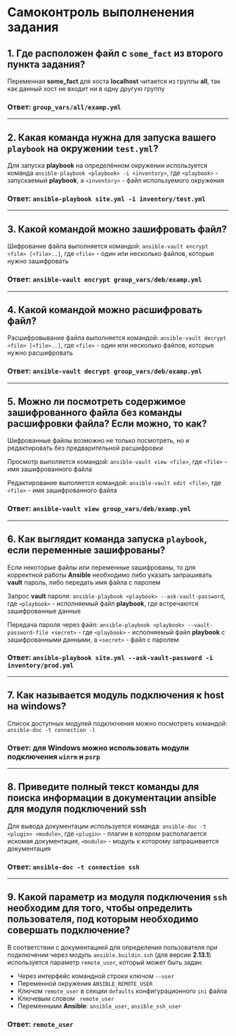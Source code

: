 # Самоконтроль выполненения задания

## 1. Где расположен файл с `some_fact` из второго пункта задания?

Переменная **some_fact** для хоста **localhost** читается из группы **all**, так как данный хост не входит ни в одну другую группу

### **Ответ**: `group_vars/all/examp.yml`

---

## 2. Какая команда нужна для запуска вашего `playbook` на окружении `test.yml`?

Для запуска **playbook** на определённом окружении используется команда `ansible-playbook <playbook> -i <inventory>`, где `<playbook>` - запускаемый **playbook**, а `<inventory>` - файл используемого окружения

### **Ответ**: `ansible-playbook site.yml -i inventory/test.yml`

---

## 3. Какой командой можно зашифровать файл?

Шифрование файла выполняется командой: `ansible-vault encrypt <file> [<file>..]`, где `<file>` - один или несколько файлов, которые нужно зашифровать

### **Ответ**: `ansible-vault encrypt group_vars/deb/examp.yml`

---

## 4. Какой командой можно расшифровать файл?

Расшифровывание файла выполняется командой: `ansible-vault decrypt <file> [<file>..]`, где `<file>` - один или несколько файлов, которые нужно расшифровать

### **Ответ**: `ansible-vault decrypt group_vars/deb/examp.yml`

---

## 5. Можно ли посмотреть содержимое зашифрованного файла без команды расшифровки файла? Если можно, то как?

Шифрованные файлы возможно не только посмотреть, но и редактировать без предварительной расшифровки

Просмотр выполяется командой: `ansible-vault view <file>`, где `<file>` - имя зашифрованного файла

Редактирование выполяется командой: `ansible-vault edit <file>`, где `<file>` - имя зашифрованного файла

### **Ответ**: `ansible-vault view group_vars/deb/examp.yml`

---

## 6. Как выглядит команда запуска `playbook`, если переменные зашифрованы?

Если некоторые файлы или переменные зашифрованы, то для корректной работы **Ansible** необходимо либо указать запрашивать **vault** пароль, либо передать имя файла с паролем

Запрос **vault** пароля: `ansible-playbook <playbook> --ask-vault-password`, где `<playbook>` - исполняемый файл **playbook**, где встречаются зашифрованные данные

Передача пароля через файл: `ansible-playbook <playbook> --vault-password-file <secret>` - где `<playbook>` - исполняемый файл **playbook** с зашифрованными данными, а `<secret>` - файл с паролем

### **Ответ**: `ansible-playbook site.yml --ask-vault-password -i inventory/prod.yml`

---

## 7. Как называется модуль подключения к host на windows?

Список доступных модулей подключения можно посмотреть командой: `ansible-doc -t connection -l`

### **Ответ**: для Windows можно использовать модули подключения `winrm` и `psrp`

---

## 8. Приведите полный текст команды для поиска информации в документации ansible для модуля подключений ssh

Для вывода документации используется команда: `ansible-doc -t <plugin> <module>`, где `<plugin>` - плагин в котором располагается искомая документация, `<module>` - модуль к которому запрашивается документация

### **Ответ**: `ansible-doc -t connection ssh`

---

## 9. Какой параметр из модуля подключения `ssh` необходим для того, чтобы определить пользователя, под которым необходимо совершать подключение?

В соответствии с документацией для определения пользователя при подключении через модуль `ansible.buildin.ssh` (для версии **2.13.1**) используется параметр `remote_user`, который может быть задан:
  - Через интерфейс командной строки ключом `--user`
  - Переменной окружения `ANSIBLE_REMOTE_USER`
  - Ключом `remote_user` в секции `defaults` конфигурационного `ini` файла
  - Ключевым словом ` remote_user`
  - Переменными **Ansible**: `ansible_user`, `ansible_ssh_user`

### **Ответ**: `remote_user`
